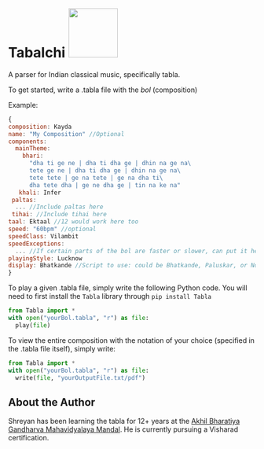 # Tabalchi <img src="https://github.com/user-attachments/assets/0d47f705-74d9-43e4-91b0-a6c8806965ba" width=100/>


A parser for Indian classical music, specifically tabla. 

To get started, write a .tabla file with the *bol* (composition)

Example: 

```javascript
{
composition: Kayda
name: "My Composition" //Optional
components:
  mainTheme:
    bhari:
      "dha ti ge ne | dha ti dha ge | dhin na ge na\
      tete ge ne | dha ti dha ge | dhin na ge na\
      tete tete | ge na tete | ge na dha ti\
      dha tete dha | ge ne dha ge | tin na ke na"
   khali: Infer
 paltas:
  ... //Include paltas here
 tihai: //Include tihai here
taal: Ektaal //12 would work here too
speed: "60bpm" //optional
speedClass: Vilambit
speedExceptions:
  ... //If certain parts of the bol are faster or slower, can put it here
playingStyle: Lucknow
display: Bhatkande //Script to use: could be Bhatkande, Paluskar, or None
}
```

To play a given .tabla file, simply write the following Python code. You will need to first install the ``Tabla`` library through ``pip install Tabla``

```python
from Tabla import *
with open("yourBol.tabla", "r") as file:
  play(file)
```

To view the entire composition with the notation of your choice (specified in the .tabla file itself), simply write:

```python
from Tabla import *
with open("yourBol.tabla", "r") as file:
  write(file, "yourOutputFile.txt/pdf")
```

## About the Author
Shreyan has been learning the tabla for 12+ years at the [Akhil Bharatiya Gandharva Mahavidyalaya Mandal](https://en.wikipedia.org/wiki/Akhil_Bharatiya_Gandharva_Mahavidyalaya_Mandal). He is currently pursuing a Visharad certification.




